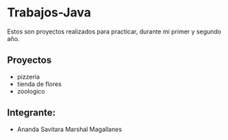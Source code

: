 # Trabajos-Java
Estos son proyectos realizados para practicar, durante mi primer y segundo año.

## Proyectos
- pizzeria
- tienda de flores
- zoologico

## Integrante:
- Ananda Savitara Marshal Magallanes